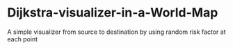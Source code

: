 # Dijkstra-visualizer-in-a-World-Map
A simple visualizer from source to destination by using random risk factor at each point
